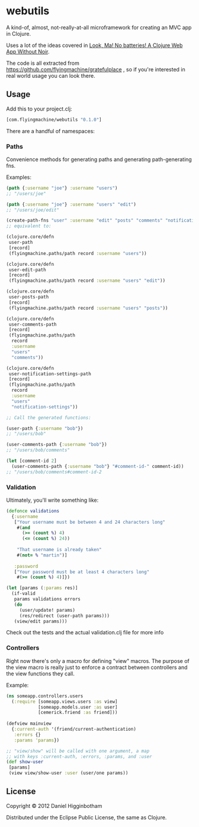 # webutils

A kind-of, almost, not-really-at-all microframework for creating an
MVC app in Clojure.

Uses a lot of the ideas covered in
[Look, Ma! No batteries! A Clojure Web App Without Noir](http://www.flyingmachinestudios.com/programming/dissecting-gratefulplace/).

The code is all extracted from https://github.com/flyingmachine/gratefulplace , so if you're interested in real world usage you can look there.

## Usage

Add this to your project.clj:

```clojure
[com.flyingmachine/webutils "0.1.0"]
```

There are a handful of namespaces:

### Paths

Convenience methods for generating paths and generating
path-generating fns.

Examples:

```clojure
(path {:username "joe"} :username "users")
;; "/users/joe"

(path {:username "joe"} :username "users" "edit")
;; "/users/joe/edit"

(create-path-fns "user" :username "edit" "posts" "comments" "notification-settings")
;; equivalent to:

(clojure.core/defn
 user-path
 [record]
 (flyingmachine.paths/path record :username "users"))

(clojure.core/defn
 user-edit-path
 [record]
 (flyingmachine.paths/path record :username "users" "edit"))

(clojure.core/defn
 user-posts-path
 [record]
 (flyingmachine.paths/path record :username "users" "posts"))

(clojure.core/defn
 user-comments-path
 [record]
 (flyingmachine.paths/path
  record
  :username
  "users"
  "comments"))

(clojure.core/defn
 user-notification-settings-path
 [record]
 (flyingmachine.paths/path
  record
  :username
  "users"
  "notification-settings"))

;; Call the generated functions:

(user-path {:username "bob"})
;; "/users/bob"

(user-comments-path {:username "bob"})
;; "/users/bob/comments"

(let [comment-id 2]
  (user-comments-path {:username "bob"} "#comment-id-" comment-id))
;; "/users/bob/comments#comment-id-2
```

### Validation

Ultimately, you'll write something like:

```clojure
(defonce validations
  {:username
   ["Your username must be between 4 and 24 characters long"
    #(and
      (>= (count %) 4)
      (<= (count %) 24))
    
    "That username is already taken"
    #(not= % "martin")]
   
   :password
   ["Your password must be at least 4 characters long"
    #(>= (count %) 4)]})

(let [params (:params res)]
  (if-valid
   params validations errors
   (do
     (user/update! params)
     (res/redirect (user-path params)))
   (view/edit params)))
```

Check out the tests and the actual validation.clj file for more info

### Controllers

Right now there's only a macro for defining "view" macros. The purpose
of the view macro is really just to enforce a contract between
controllers and the view functions they call.

Example:

```clojure
(ns someapp.controllers.users
  (:require [someapp.views.users :as view]
            [someapp.models.user :as user]
            [cemerick.friend :as friend]))
  
(defview mainview
  {:current-auth '(friend/current-authentication)
   :errors {}
   :params 'params})

;; "view/show" will be called with one argument, a map
;; with keys :current-auth, :errors, :params, and :user
(def show-user
 [params]
 (view view/show-user :user (user/one params))
```

## License

Copyright © 2012 Daniel Higginbotham

Distributed under the Eclipse Public License, the same as Clojure.
